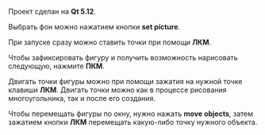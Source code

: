 Проект сделан на **Qt 5.12**.

Выбрать фон можно нажатием кнопки **set picture**.

При запуске сразу можно ставить точки при помощи **ЛКМ**. 

Чтобы зафиксировать фигуру и получить возможность нарисовать следующую, нажмите **ПКМ**.

Двигать точки фигуры можно при помощи зажатия на нужной точке клавиши **ЛКМ**. Двигать точки можно как в процессе рисования многоугольника, так и после его создания.

Чтобы перемещать фигуры по окну, нужно нажать **move objects**, затем зажатием кнопки **ЛКМ** перемещать какую-либо точку нужного объекта.